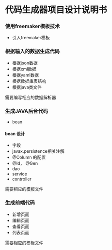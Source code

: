 # 代码生成器项目设计说明书
### 使用freemaker模板技术
- 引入freemaker模板

### 根据输入的数据生成代码
- 根据json数据
- 根据xml数据
- 根据yaml数据
- 根据数据库表结构
- 根据java类文件  

需要编写相应的数据解析器

### 生成JAVA后台代码
- bean
#### bean 设计
- 字段
- javax.persistence相关注解
- @Column 的配置
- @Id， @Gen
- dao
- service
- controller  

需要相应的模板文件  

### 生成前端代码
- 新增页面
- 编辑页面
- 查看页面
- 列表页面

需要相应的模板文件

